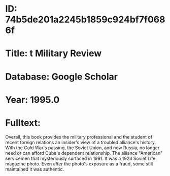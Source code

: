 # ID: 74b5de201a2245b1859c924bf7f0686f
# Title: t Military Review
# Database: Google Scholar
# Year: 1995.0
# Fulltext:
Overall, this book provides the military professional and the student of recent foreign relations an insider's view of a troubled alliance's history.
With the Cold War's passing, the Soviet Union, and now Russia, no longer need or can afford Cuba's dependent relationship.
The alliance "American" servicemen that mysteriously surfaced in 1991.
It was a 1923 Soviet Life magazine photo.
Even after the photo's exposure as a fraud, some still maintained it was authentic.